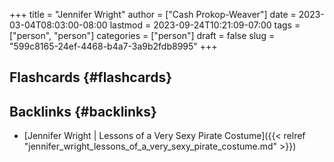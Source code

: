 +++
title = "Jennifer Wright"
author = ["Cash Prokop-Weaver"]
date = 2023-03-04T08:03:00-08:00
lastmod = 2023-09-24T10:21:09-07:00
tags = ["person", "person"]
categories = ["person"]
draft = false
slug = "599c8165-24ef-4468-b4a7-3a9b2fdb8995"
+++

## Flashcards {#flashcards}


## Backlinks {#backlinks}

-   [Jennifer Wright | Lessons of a Very Sexy Pirate Costume]({{< relref "jennifer_wright_lessons_of_a_very_sexy_pirate_costume.md" >}})
